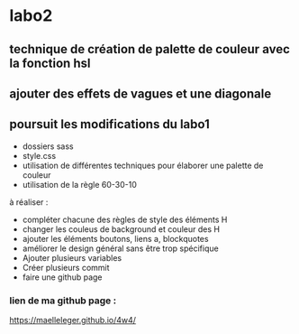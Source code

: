 # labo2
## technique de création de palette de couleur avec la fonction hsl
## ajouter des effets de vagues et une diagonale

## poursuit les modifications du labo1

- dossiers sass
- style.css
- utilisation de différentes techniques pour élaborer une palette de couleur
- utilisation de la règle 60-30-10

à réaliser :
- compléter chacune des règles de style des éléments H 
- changer les couleus de background et couleur des H
- ajouter les éléments boutons, liens a, blockquotes
- améliorer le design général sans être trop spécifique 
- Ajouter plusieurs variables
- Créer plusieurs commit 
- faire une github page

### lien de ma github page : 
https://maelleleger.github.io/4w4/